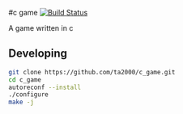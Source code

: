 #c game [![Build Status](https://drone.carpoolme.net/api/badges/ta2000/c_game/status.svg)](https://drone.carpoolme.net/ta2000/c_game)

A game written in c

Developing
---

```bash
git clone https://github.com/ta2000/c_game.git
cd c_game
autoreconf --install
./configure
make -j
```
